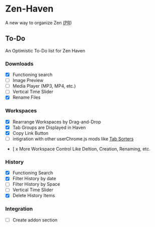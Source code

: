 # Zen-Haven
A new way to organize Zen [(PR](https://github.com/zen-browser/desktop/pull/7550))
## To-Do
An Optimistic To-Do list for Zen Haven
### Downloads
- [x] Functioning search
- [ ] Image Preview
- [ ] Media Player (MP3, MP4, etc.)
- [ ] Vertical Time Slider
- [x] Rename Files
### Workspaces
- [x] Rearrange Workspaces by Drag-and-Drop
- [x] Tab Groups are Displayed in Haven
- [x] Copy Link Button
- [ ] intigration with other userChrome.js mods like [Tab Sorters](https://github.com/Darsh-A/Ai-TabGroups-ZenBrowser)
- [ x More Workspace Control Like Deltion, Creation, Renaming, etc.
### History
- [x] Functioning Search
- [x] Filter History by date
- [ ] Filter History by Space
- [ ] Vertical Time Slider
- [x] Delete History Items
### Integration
- [ ] Create addon section

